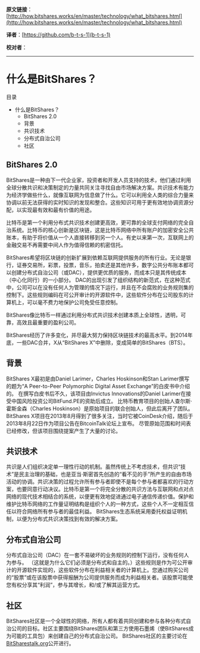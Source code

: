   **原文链接**：[http://how.bitshares.works/en/master/technology/what_bitshares.html](http://how.bitshares.works/en/master/technology/what_bitshares.html)
 
 **译者**：[https://github.com/b-t-s-1](b-t-s-1)
 
 **校对者**： 

***

# 什么是BitShares？

目录

* 什么是BitShares？
  - BitShares 2.0
  - 背景
  - 共识技术
  - 分布式自治公司
  - 社区

## BitShares 2.0

BitShares是一种由下一代企业家，投资者和开发人员支持的技术，他们通过利用全球分散共识和决策制定的力量共同关注寻找自由市场解决方案。共识技术有能力为经济学做些什么，就像互联网为信息做了什么。它可以利用全人类的综合力量来协调以前无法获得的实时知识的发现和整合。这些知识可用于更有效地协调资源分配，以实现最有效和最有价值的用途。

比特币是第一个利用分布式共识技术创建更高效​​，更可靠的全球支付网络的完全自治系统。比特币的核心创新是区块链，这是比特币网络中所有账户的加密安全公共账本，有助于将价值从一个人直接转移到另一个人。有史以来第一次，互联网上的金融交易不再需要中间人作为值得信赖的机密信托。

BitShares希望将区块链的创新扩展到依赖互联网提供服务的所有行业。无论是银行，证券交易所，彩票，投票，音乐，拍卖还是其他许多，数字公共分布账本都可以创建分布式自治公司（或DAC），提供更优质的服务，而成本只是其传统成本（中心化同行）的一小部分。 DAC的出现引发了组织结构的新范式，在这种范式中，公司可以在没有任何人为管理的情况下运行，并且在不会腐败的业务规则集的控制下。这些规则编码在可公开审计的开源软件中，这些软件分布在公司股东的计算机上，可以毫不费力地保护公司免受任意控制。

BitShares像比特币一样通过利用分布式共识技术创建本质上全球性，透明，可靠，高效且最重要的盈利公司。

BitShares经历了许多变化，并尽最大努力保持区块链技术的最高水平。到2014年底，一些DAC合并，X从“BitShares X”中删除，变成简单的BitShares（BTS）。

## 背景

BitShares X最初是由Daniel Larimer，Charles Hoskinson和Stan Larimer撰写的题为“A Peer-to-Peer Polymorphic Digital Asset Exchange”的白皮书中介绍的。 在撰写白皮书后不久，该项目由Invictus Innovations的Daniel Larimer在接受中国风险投资公司BitFund.PE的资助后成立。 比特币教育项目的创始人查尔斯·霍斯金森（Charles Hoskinson）是原始项目的联合创始人，但此后离开了团队。 BitShares X项目在2013年8月得到了很多关注，当时它被CoinDesk介绍，随后于2013年8月22日作为项目公告在BitcoinTalk论坛上宣布。 尽管原始范围和时间表已经修改，但该项目围绕提案产生了大量的讨论。

## 共识技术

共识是人们组织决定单一理性行动的机制。虽然传统上不考虑技术，但共识“技术”是民主治理的基础，也是亚当·斯密首先创造的“看不见的手”所产生的自由市场活动的协调。共识决策的过程允许所有参与者即使不是每个参与者都喜欢的行动方案，也要同意行动决议。比特币是第一个将完全分散的共识方法与互联网和点对点网络的现代技术相结合的系统，以便更有效地促进通过电子通信传递价值。保护和维护比特币网络的工作量证明结构是组织个人的一种方式，这些个人不一定相互信任以符合网络所有参与者的最佳利益。 BitShares生态系统采用委托权益证明机制，以便为分布式共识决策找到有效的解决方案。

## 分布式自治公司

分布式自治公司（DAC）在一套不易破坏的业务规则的控制下运行，没有任何人为参与。 （这就是为什么它们必须是分布式和自主的。）这些规则是作为可公开审计的开源软件实现的，这些软件分布在利益相关者的计算机上。您通过购买公司的“股票”或在该股票中获得报酬为公司提供服务而成为利益相关者。该股票可能使您有权分享其“利润”，参与其增长，和/或了解其运营方式。

## 社区

BitShares社区是一个全球性的网络，所有人都有着共同创建和参与各种分布式自治公司的目标。社区主要围绕BitShares团队和第三方使用石墨烯（使BitShares成为可能的工具包）来创建自己的分布式自治公司。 BitShares社区的主要讨论在[BitSharestalk.org](http://bitsharestalk.org)公开进行。


  
